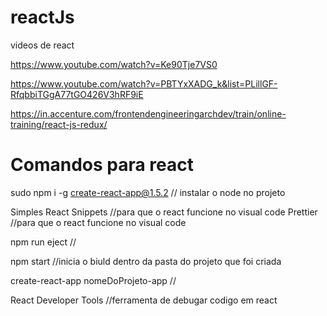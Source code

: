 # reactJs

videos de react

https://www.youtube.com/watch?v=Ke90Tje7VS0

https://www.youtube.com/watch?v=PBTYxXADG_k&list=PLillGF-RfqbbiTGgA77tGO426V3hRF9iE

https://in.accenture.com/frontendengineeringarchdev/train/online-training/react-js-redux/

# Comandos para react

sudo npm i -g create-react-app@1.5.2 // instalar o node no projeto

Simples React Snippets //para que o react funcione no visual code
Prettier               //para que o react funcione no visual code

npm run eject //

npm start //inicia o biuld dentro da pasta do projeto que foi criada


create-react-app nomeDoProjeto-app //


React Developer Tools //ferramenta de debugar codigo em react
